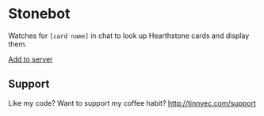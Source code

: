 # Stonebot
Watches for `[card name]` in chat to look up Hearthstone cards and display them.

[Add to server](https://discordapp.com/oauth2/authorize?client_id=181041901225377793&scope=bot&permissions=19456)

## Support
Like my code? Want to support my coffee habit? http://tinnvec.com/support
